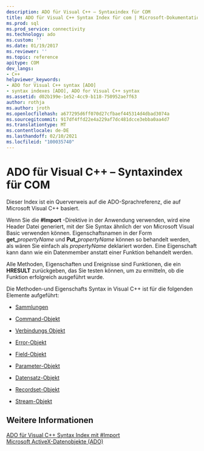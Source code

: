 ```yaml
---
description: ADO für Visual C++ – Syntaxindex für COM
title: ADO für Visual C++ Syntax Index für com | Microsoft-Dokumentation
ms.prod: sql
ms.prod_service: connectivity
ms.technology: ado
ms.custom: ''
ms.date: 01/19/2017
ms.reviewer: ''
ms.topic: reference
apitype: COM
dev_langs:
- C++
helpviewer_keywords:
- ADO for Visual C++ syntax [ADO]
- syntax indexes [ADO], ADO for Visual C++ syntax
ms.assetid: d02b199e-1e52-4cc9-b118-750952ae7f63
author: rothja
ms.author: jroth
ms.openlocfilehash: a677295d6ff070d27cfbaef445314d4dbad3074a
ms.sourcegitcommit: 917df4ffd22e4a229af7dc481dcce3ebba0aa4d7
ms.translationtype: MT
ms.contentlocale: de-DE
ms.lasthandoff: 02/10/2021
ms.locfileid: "100035740"
---
```

# <a name="ado-for-visual-c-syntax-index-for-com"></a>ADO für Visual C++ – Syntaxindex für COM
Dieser Index ist ein Querverweis auf die ADO-Sprachreferenz, die auf Microsoft Visual C++ basiert.  
  
 Wenn Sie die **#Import** -Direktive in der Anwendung verwenden, wird eine Header Datei generiert, mit der Sie Syntax ähnlich der von Microsoft Visual Basic verwenden können. Eigenschaftsnamen in der Form **get_**_propertyName_ und **Put_**_propertyName_ können so behandelt werden, als wären Sie einfach als *propertyName* deklariert worden. Eine Eigenschaft kann dann wie ein Datenmember anstatt einer Funktion behandelt werden.  
  
 Alle Methoden, Eigenschaften und Ereignisse sind Funktionen, die ein **HRESULT** zurückgeben, das Sie testen können, um zu ermitteln, ob die Funktion erfolgreich ausgeführt wurde.  
  
 Die Methoden-und Eigenschafts Syntax in Visual C++ ist für die folgenden Elemente aufgeführt:  
  
-   [Sammlungen](./collections-ado-for-visual-c-syntax.md)  
  
-   [Command-Objekt](./command-ado-for-visual-c-syntax.md)  
  
-   [Verbindungs Objekt](./connection-ado-for-visual-c-syntax.md)  
  
-   [Error-Objekt](./error-ado-for-visual-c-syntax.md)  
  
-   [Field-Objekt](./field-ado-for-visual-c-syntax.md)  
  
-   [Parameter-Objekt](./parameter-ado-for-visual-c-syntax.md)  
  
-   [Datensatz-Objekt](./record-ado-for-visual-c-syntax.md)  
  
-   [Recordset-Objekt](./recordset-ado-for-visual-c-syntax.md)  
  
-   [Stream-Objekt](./stream-ado-for-visual-c-syntax.md)  
  
## <a name="see-also"></a>Weitere Informationen  
 [ADO für Visual C++ Syntax Index mit #Import](./ado-for-visual-c-syntax-index-with-sharpimport.md)   
 [Microsoft ActiveX-Datenobjekte (ADO)](../../microsoft-activex-data-objects-ado.md)